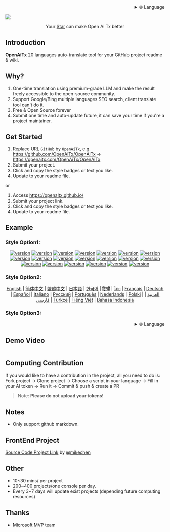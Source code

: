 <div align="right" >
  <details>
    <summary >🌐 Language</summary>
    <div>
      <div align="right">
        <p><a href="https://openaitx.github.io/view.html?user=OpenAiTx&project=OpenAiTx&lang=en">English</a></p>
        <p><a href="https://openaitx.github.io/view.html?user=OpenAiTx&project=OpenAiTx&lang=zh-CN">简体中文</a></p>
        <p><a href="https://openaitx.github.io/view.html?user=OpenAiTx&project=OpenAiTx&lang=zh-TW">繁體中文</a></p>
        <p><a href="https://openaitx.github.io/view.html?user=OpenAiTx&project=OpenAiTx&lang=ja">日本語</a></p>
        <p><a href="https://openaitx.github.io/view.html?user=OpenAiTx&project=OpenAiTx&lang=ko">한국어</a></p>
        <p><a href="https://openaitx.github.io/view.html?user=OpenAiTx&project=OpenAiTx&lang=hi">हिन्दी</a></p>
        <p><a href="https://openaitx.github.io/view.html?user=OpenAiTx&project=OpenAiTx&lang=th">ไทย</a></p>
        <p><a href="https://openaitx.github.io/view.html?user=OpenAiTx&project=OpenAiTx&lang=fr">Français</a></p>
        <p><a href="https://openaitx.github.io/view.html?user=OpenAiTx&project=OpenAiTx&lang=de">Deutsch</a></p>
        <p><a href="https://openaitx.github.io/view.html?user=OpenAiTx&project=OpenAiTx&lang=es">Español</a></p>
        <p><a href="https://openaitx.github.io/view.html?user=OpenAiTx&project=OpenAiTx&lang=it">Itapano</a></p>
        <p><a href="https://openaitx.github.io/view.html?user=OpenAiTx&project=OpenAiTx&lang=ru">Русский</a></p>
        <p><a href="https://openaitx.github.io/view.html?user=OpenAiTx&project=OpenAiTx&lang=pt">Português</a></p>
        <p><a href="https://openaitx.github.io/view.html?user=OpenAiTx&project=OpenAiTx&lang=nl">Nederlands</a></p>
        <p><a href="https://openaitx.github.io/view.html?user=OpenAiTx&project=OpenAiTx&lang=pl">Polski</a></p>
        <p><a href="https://openaitx.github.io/view.html?user=OpenAiTx&project=OpenAiTx&lang=ar">العربية</a></p>
        <p><a href="https://openaitx.github.io/view.html?user=OpenAiTx&project=OpenAiTx&lang=fa">فارسی</a></p>
        <p><a href="https://openaitx.github.io/view.html?user=OpenAiTx&project=OpenAiTx&lang=tr">Türkçe</a></p>
        <p><a href="https://openaitx.github.io/view.html?user=OpenAiTx&project=OpenAiTx&lang=vi">Tiếng Việt</a></p>
        <p><a href="https://openaitx.github.io/view.html?user=OpenAiTx&project=OpenAiTx&lang=id">Bahasa Indonesia</a></p>
      </div>
    </div>
  </details>
</div>

![](https://openaitx.github.io/logo_crop.png)



<div align="center">
 Your <a href="https://github.com/OpenAiTx/OpenAiTx">Star</a>  can make Open Ai Tx better
</div>


## Introduction

**OpenAiTx** 20 languages auto-translate tool for your GitHub project readme & wiki.

## Why?

1. One-time translation using premium-grade LLM and make the result freely accessible to the open-source community.
2. Support Google/Bing multiple languages SEO search, client translate tool can't do it.
3. Free & Open Source forever 
4. Submit one time and auto-update future, it can save your time if you're a project maintainer.


## Get Started

1. Replace URL `GitHub` by `OpenAiTx`, e.g. https://github.com/OpenAiTx/OpenAiTx → https://openaitx.com/OpenAiTx/OpenAiTx  
2. Submit your project.
3. Click and copy the style badges or text you like.
4. Update to your readme file.

or

1. Access https://openaitx.github.io/ 
2. Submit your project link.
3. Click and copy the style badges or text you like.
4. Update to your readme file.

## Example

### Style Option1:

<div align="center"><p><a href="https://openaitx.github.io/view.html?user=OpenAiTx&project=OpenAiTx&lang=en"><img src="https://img.shields.io/badge/EN-white" alt="version"></a> <a href="https://openaitx.github.io/view.html?user=OpenAiTx&project=OpenAiTx&lang=zh-CN"><img src="https://img.shields.io/badge/简中-white" alt="version"></a> <a href="https://openaitx.github.io/view.html?user=OpenAiTx&project=OpenAiTx&lang=zh-TW"><img src="https://img.shields.io/badge/繁中-white" alt="version"></a> <a href="https://openaitx.github.io/view.html?user=OpenAiTx&project=OpenAiTx&lang=ja"><img src="https://img.shields.io/badge/日本語-white" alt="version"></a> <a href="https://openaitx.github.io/view.html?user=OpenAiTx&project=OpenAiTx&lang=ko"><img src="https://img.shields.io/badge/한국어-white" alt="version"></a> <a href="https://openaitx.github.io/view.html?user=OpenAiTx&project=OpenAiTx&lang=hi"><img src="https://img.shields.io/badge/हिन्दी-white" alt="version"></a> <a href="https://openaitx.github.io/view.html?user=OpenAiTx&project=OpenAiTx&lang=th"><img src="https://img.shields.io/badge/ไทย-white" alt="version"></a> <a href="https://openaitx.github.io/view.html?user=OpenAiTx&project=OpenAiTx&lang=fr"><img src="https://img.shields.io/badge/Français-white" alt="version"></a> <a href="https://openaitx.github.io/view.html?user=OpenAiTx&project=OpenAiTx&lang=de"><img src="https://img.shields.io/badge/Deutsch-white" alt="version"></a> <a href="https://openaitx.github.io/view.html?user=OpenAiTx&project=OpenAiTx&lang=es"><img src="https://img.shields.io/badge/Español-white" alt="version"></a> <a href="https://openaitx.github.io/view.html?user=OpenAiTx&project=OpenAiTx&lang=it"><img src="https://img.shields.io/badge/Italiano-white" alt="version"></a> <a href="https://openaitx.github.io/view.html?user=OpenAiTx&project=OpenAiTx&lang=ru"><img src="https://img.shields.io/badge/Русский-white" alt="version"></a> <a href="https://openaitx.github.io/view.html?user=OpenAiTx&project=OpenAiTx&lang=pt"><img src="https://img.shields.io/badge/Português-white" alt="version"></a> <a href="https://openaitx.github.io/view.html?user=OpenAiTx&project=OpenAiTx&lang=nl"><img src="https://img.shields.io/badge/Nederlands-white" alt="version"></a> <a href="https://openaitx.github.io/view.html?user=OpenAiTx&project=OpenAiTx&lang=pl"><img src="https://img.shields.io/badge/Polski-white" alt="version"></a> <a href="https://openaitx.github.io/view.html?user=OpenAiTx&project=OpenAiTx&lang=ar"><img src="https://img.shields.io/badge/العربية-white" alt="version"></a> <a href="https://openaitx.github.io/view.html?user=OpenAiTx&project=OpenAiTx&lang=fa"><img src="https://img.shields.io/badge/فارسی-white" alt="version"></a> <a href="https://openaitx.github.io/view.html?user=OpenAiTx&project=OpenAiTx&lang=tr"><img src="https://img.shields.io/badge/Türkçe-white" alt="version"></a> <a href="https://openaitx.github.io/view.html?user=OpenAiTx&project=OpenAiTx&lang=vi"><img src="https://img.shields.io/badge/Tiếng Việt-white" alt="version"></a> <a href="https://openaitx.github.io/view.html?user=OpenAiTx&project=OpenAiTx&lang=id"><img src="https://img.shields.io/badge/Bahasa Indonesia-white" alt="version"></a> </p></div>

### Style Option2:

<p align="center">
  <a href="https://openaitx.github.io/view.html?user=OpenAiTx&project=OpenAiTx&lang=en">English</a> |
  <a href="https://openaitx.github.io/view.html?user=OpenAiTx&project=OpenAiTx&lang=zh-CN">简体中文</a> |
  <a href="https://openaitx.github.io/view.html?user=OpenAiTx&project=OpenAiTx&lang=zh-TW">繁體中文</a> |
  <a href="https://openaitx.github.io/view.html?user=OpenAiTx&project=OpenAiTx&lang=ja">日本語</a> |
  <a href="https://openaitx.github.io/view.html?user=OpenAiTx&project=OpenAiTx&lang=ko">한국어</a> |
  <a href="https://openaitx.github.io/view.html?user=OpenAiTx&project=OpenAiTx&lang=hi">हिन्दी</a> |
  <a href="https://openaitx.github.io/view.html?user=OpenAiTx&project=OpenAiTx&lang=th">ไทย</a> |
  <a href="https://openaitx.github.io/view.html?user=OpenAiTx&project=OpenAiTx&lang=fr">Français</a> |
  <a href="https://openaitx.github.io/view.html?user=OpenAiTx&project=OpenAiTx&lang=de">Deutsch</a> |
  <a href="https://openaitx.github.io/view.html?user=OpenAiTx&project=OpenAiTx&lang=es">Español</a> |
  <a href="https://openaitx.github.io/view.html?user=OpenAiTx&project=OpenAiTx&lang=it">Italiano</a> |
  <a href="https://openaitx.github.io/view.html?user=OpenAiTx&project=OpenAiTx&lang=ru">Русский</a> |
  <a href="https://openaitx.github.io/view.html?user=OpenAiTx&project=OpenAiTx&lang=pt">Português</a> |
  <a href="https://openaitx.github.io/view.html?user=OpenAiTx&project=OpenAiTx&lang=nl">Nederlands</a> |
  <a href="https://openaitx.github.io/view.html?user=OpenAiTx&project=OpenAiTx&lang=pl">Polski</a> |
  <a href="https://openaitx.github.io/view.html?user=OpenAiTx&project=OpenAiTx&lang=ar">العربية</a> |
  <a href="https://openaitx.github.io/view.html?user=OpenAiTx&project=OpenAiTx&lang=fa">فارسی</a> |
  <a href="https://openaitx.github.io/view.html?user=OpenAiTx&project=OpenAiTx&lang=tr">Türkçe</a> |
  <a href="https://openaitx.github.io/view.html?user=OpenAiTx&project=OpenAiTx&lang=vi">Tiếng Việt</a> |
  <a href="https://openaitx.github.io/view.html?user=OpenAiTx&project=OpenAiTx&lang=id">Bahasa Indonesia</a>
</p>

### Style Option3:

<div align="right" >
  <details>
    <summary >🌐 Language</summary>
    <div>
      <div align="right">
        <p><a href="https://openaitx.github.io/view.html?user=OpenAiTx&project=OpenAiTx&lang=en">English</a></p>
        <p><a href="https://openaitx.github.io/view.html?user=OpenAiTx&project=OpenAiTx&lang=zh-CN">简体中文</a></p>
        <p><a href="https://openaitx.github.io/view.html?user=OpenAiTx&project=OpenAiTx&lang=zh-TW">繁體中文</a></p>
        <p><a href="https://openaitx.github.io/view.html?user=OpenAiTx&project=OpenAiTx&lang=ja">日本語</a></p>
        <p><a href="https://openaitx.github.io/view.html?user=OpenAiTx&project=OpenAiTx&lang=ko">한국어</a></p>
        <p><a href="https://openaitx.github.io/view.html?user=OpenAiTx&project=OpenAiTx&lang=hi">हिन्दी</a></p>
        <p><a href="https://openaitx.github.io/view.html?user=OpenAiTx&project=OpenAiTx&lang=th">ไทย</a></p>
        <p><a href="https://openaitx.github.io/view.html?user=OpenAiTx&project=OpenAiTx&lang=fr">Français</a></p>
        <p><a href="https://openaitx.github.io/view.html?user=OpenAiTx&project=OpenAiTx&lang=de">Deutsch</a></p>
        <p><a href="https://openaitx.github.io/view.html?user=OpenAiTx&project=OpenAiTx&lang=es">Español</a></p>
        <p><a href="https://openaitx.github.io/view.html?user=OpenAiTx&project=OpenAiTx&lang=it">Itapano</a></p>
        <p><a href="https://openaitx.github.io/view.html?user=OpenAiTx&project=OpenAiTx&lang=ru">Русский</a></p>
        <p><a href="https://openaitx.github.io/view.html?user=OpenAiTx&project=OpenAiTx&lang=pt">Português</a></p>
        <p><a href="https://openaitx.github.io/view.html?user=OpenAiTx&project=OpenAiTx&lang=nl">Nederlands</a></p>
        <p><a href="https://openaitx.github.io/view.html?user=OpenAiTx&project=OpenAiTx&lang=pl">Polski</a></p>
        <p><a href="https://openaitx.github.io/view.html?user=OpenAiTx&project=OpenAiTx&lang=ar">العربية</a></p>
        <p><a href="https://openaitx.github.io/view.html?user=OpenAiTx&project=OpenAiTx&lang=fa">فارسی</a></p>
        <p><a href="https://openaitx.github.io/view.html?user=OpenAiTx&project=OpenAiTx&lang=tr">Türkçe</a></p>
        <p><a href="https://openaitx.github.io/view.html?user=OpenAiTx&project=OpenAiTx&lang=vi">Tiếng Việt</a></p>
        <p><a href="https://openaitx.github.io/view.html?user=OpenAiTx&project=OpenAiTx&lang=id">Bahasa Indonesia</a></p>
      </div>
    </div>
  </details>
</div>


## Demo Video

<a href="https://github.com/user-attachments/assets/a1370023-8924-4d40-9f18-979a334e934d"> 
<img src="https://github.com/user-attachments/assets/f99e18aa-d943-4a88-a40e-2642952e9695"  alt="">
</a>


## Computing Contribution 

If you would like to have a contribution in the project, all you need to do is:
Fork project → Clone project → Choose a script in your language → Fill in your AI token  → Run it → Commit & push & create a PR

> Note: **Please do not upload your tokens!**

## Notes

- Only support github markdown. 

## FrontEnd Project
[Source Code Project Link](https://github.com/OpenAiTx/OpenAiTx_FrontEnd) by [@mikechen](https://github.com/mikechen-git)

## Other

- 10~30 mins/ per project
- 200~400 projects/one console per day.
- Every 3~7 days will update exist projects (depending future computing resources)



## Thanks

- Microsoft MVP team
